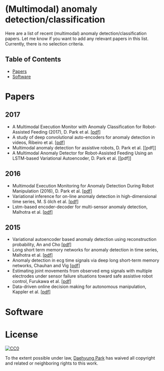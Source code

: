 # (Multimodal) anomaly detection/classification 

Here are a list of recent (multimodal) anomaly detection/classification papers. Let me know if you want to add any relevant papers in this list. Currently, there is no selection criteria.

## Table of Contents

- [Papers](#papers)
- [Software](#software)

# Papers
## 2017

- A Multimodal Execution Monitor with Anomaly Classification for Robot-Assisted Feeding (2017), D. Park et al. [[pdf]](http://www.daehyungpark.com/publications/IROS17_1223_FI.pdf)
- A study of deep convolutional auto-encoders for anomaly detection in videos, Ribeiro et al. [[pdf]](http://www.sciencedirect.com/science/article/pii/S0167865517302489/pdfft?md5=3dc9c3bc8696d721bead690e23c65639&pid=1-s2.0-S0167865517302489-main.pdf)
- Multimodal anomaly detection for assistive robots, D. Park et al. [[pdf]]
- A Multimodal Anomaly Detector for Robot-Assisted Feeding Using an LSTM-based Variational Autoencoder, D. Park et al. [[pdf]]

## 2016

- Multimodal Execution Monitoring for Anomaly Detection During Robot Manipulation (2016), D. Park et al. [[pdf]](http://www.daehyungpark.com/publications/ICRA16_2378_FI.pdf)
- Variational inference for on-line anomaly detection in high-dimensional time series, M. S ̈olch et al. [[pdf]](https://arxiv.org/pdf/1602.07109)
- Lstm-based encoder-decoder for multi-sensor anomaly detection, Malhotra et al. [[pdf]](https://arxiv.org/pdf/1607.00148)

## 2015

- Variational autoencoder based anomaly detection using reconstruction probability, An and Cho [[pdf]](http://dm.snu.ac.kr/static/docs/TR/SNUDM-TR-2015-03.pdf)
- Long short term memory networks for anomaly detection in time series, Malhotra et al. [[pdf]](https://www.elen.ucl.ac.be/Proceedings/esann/esannpdf/es2015-56.pdf)
- Anomaly detection in ecg time signals via deep long short-term memory networks, Chauhan and Vig [[pdf]](http://ieeexplore.ieee.org/document/7344872/)
- Estimating joint movements from observed emg signals with multiple electrodes under sensor failure situations toward safe assistive robot control, Furukawa et al. [[pdf]](http://ieeexplore.ieee.org/stamp/stamp.jsp?arnumber=7906627)
- Data-driven online decision making for autonomous manipulation, Kappler et al. [[pdf]](http://www.roboticsproceedings.org/rss11/p44.pdf)

# Software


# License
[![CC0](http://mirrors.creativecommons.org/presskit/buttons/88x31/svg/cc-zero.svg)](https://creativecommons.org/publicdomain/zero/1.0/)

To the extent possible under law, [Daehyung Park](https://daehyungpark.com) has waived all copyright and related or neighboring rights to this work.
